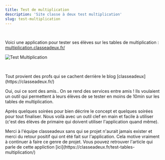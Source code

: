 ```yaml
---
title: Test de multiplication
description: 'Site classe à deux test multiplication'
slug: test-multiplication
---
```


<br/>

Voici une application pour tester ses élèves sur les tables de multiplication : [multiplication.classeadeux.fr/](https://multiplication.classeadeux.fr/)
<br/>

![Test Multiplication](assets/multiplication.png)

<br/>

<p>Tout provient des profs qui se cachent derrière le blog [classeadeux](https://classeadeux.fr/)</p>
<p>Oui, oui ce sont des amis.. On se rend des services entre amis ! Ils voulaient un outil qui permettent à leurs élèves de se tester en moins de 10min sur les tables de multiplication.</p>
<p>Après quelques soirées pour bien décrire le concept et quelques soirées pour tout finaliser. Nous voilà avec un outil clef en main et facile à utiliser (c'est des élèves de primaire qui doivent utiliser l'application quand même).</p>
<p>Merci à l'équipe classeadeux sans qui se projet n'aurait jamais exister et merci du retour positif qui ont été fait sur l'application. Cela motive vraiment à continuer à faire ce genre de projet. Vous pouvez retrouver l'article qui parle de cette appliction [ici](https://classeadeux.fr/test-tables-multiplication/)</p>
